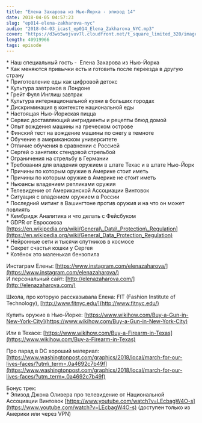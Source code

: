 ```yaml
---
title: "Елена Захарова из Нью-Йорка - эпизод 14"
date: 2018-04-05 04:57:23
slug: "ep014-elena-zakharova-nyc"
audio: "2018-04-03_icast_ep014_Elena_Zakharova_NYC.mp3"
cover: "https://d3wo5wojvuv7l.cloudfront.net/t_square_limited_320/images.spreaker.com/original/d20daaa729fc8cae11f6717f5c961b50.jpg"
length: 40919966
tags: episode
---
```

\* Наш специальный гость -  Елена Захарова из Нью-Йорка  
\* Как меняются привычки есть и готовить после переезда в другую страну  
\* Приготовление еды как цифровой детокс  
\* Культура завтраков в Лондоне  
\* Грейт Фулл Инглиш завтрак  
\* Культура интернациональной кухни в больших городах  
\* Дискриминация в контексте национальной еды  
\* Настоящая Нью-Йоркская пицца  
\* Сервис доставляющий ингридиенты и рецепты блюд домой  
\* Опыт вождения машины на греческом острове  
\* Финский тест на вождение машины по снегу в темноте  
\* Обучение в американском университете  
\* Отличие обучения в сравнении с Россией  
\* Сергей о занятиях стендовой стрельбой  
\* Ограничения на стрельбу в Германии  
\* Требования для владения оружием в штате Техас и в штате Нью-Йорк  
\* Причины по которым оружие в Америке стоит иметь  
\* Причины по которым оружие в Америке не стоит иметь  
\* Ньюансы владением репликами оружия  
\* Телевидение от Американской Ассоциации Винтовок  
\* Ситуация с владением оружием в России  
\* Последний митинг в Вашингтоне против оружия и на что он может повлиять  
\* Кембридж Аналитика и что делать с Фейсбуком  
\* GDPR от Евросоюза [https://en.wikipedia.org/wiki/General\_Data\_Protection\_Regulation](https://en.wikipedia.org/wiki/General_Data_Protection_Regulation)  
\* Нейронные сети и тысячи спутников в космосе  
\* Секрет счастья кошки у Сергея  
\* Котёнок это маленькая бензопила  
  
Инстаграм Елены: [https://www.instagram.com/elenazaharova/](https://www.instagram.com/elenazaharova/)  
И персональный сайт: [http://elenazaharova.com/](http://elenazaharova.com/)  
  
Школа, про которую рассказывала Елена: FIT (Fashion Institute of Technology), [http://www.fitnyc.edu/](http://www.fitnyc.edu/)  
  
Купить оружие в Нью-Йорке: [https://www.wikihow.com/Buy-a-Gun-in-New-York-City](https://www.wikihow.com/Buy-a-Gun-in-New-York-City)  
  
Или в Техасе: [https://www.wikihow.com/Buy-a-Firearm-in-Texas](https://www.wikihow.com/Buy-a-Firearm-in-Texas)  
  
Про парад в DC хороший материал: [https://www.washingtonpost.com/graphics/2018/local/march-for-our-lives-faces/?utm\_term=.0a4692c7b49f](https://www.washingtonpost.com/graphics/2018/local/march-for-our-lives-faces/?utm_term=.0a4692c7b49f)  
  
Бонус трек:  
\* Эпизод Джона Оливера про телевидение от Национальной Ассоциации Винтовок [https://www.youtube.com/watch?v=LEcbagW4O-s](https://www.youtube.com/watch?v=LEcbagW4O-s) (доступен только из Америки или через VPN)
